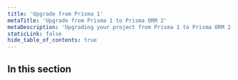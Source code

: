 ```yaml
---
title: 'Upgrade from Prisma 1'
metaTitle: 'Upgrade from Prisma 1 to Prisma ORM 2'
metaDescription: 'Upgrading your project from Prisma 1 to Prisma ORM 2'
staticLink: false
hide_table_of_contents: true
---
```


## In this section

<!-- Subsections -->
